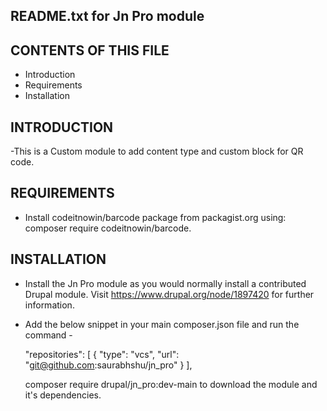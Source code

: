 README.txt for Jn Pro module
---------------------------

CONTENTS OF THIS FILE
---------------------

 * Introduction
 * Requirements
 * Installation

 INTRODUCTION
 ------------
  -This is a Custom module to add content type and custom block for QR code.


 REQUIREMENTS
 ------------
  - Install codeitnowin/barcode package from packagist.org 
   using: composer require codeitnowin/barcode.


 INSTALLATION
 ------------

  - Install the Jn Pro module as you would normally install a
  contributed Drupal module. Visit https://www.drupal.org/node/1897420 for
  further information.

  - Add the below snippet in your main composer.json file and run the command -
      
      "repositories": [
              {
                  "type": "vcs",
                  "url": "git@github.com:saurabhshu/jn_pro"
              }
          ],
		  
    composer require drupal/jn_pro:dev-main to download the module and it's dependencies.